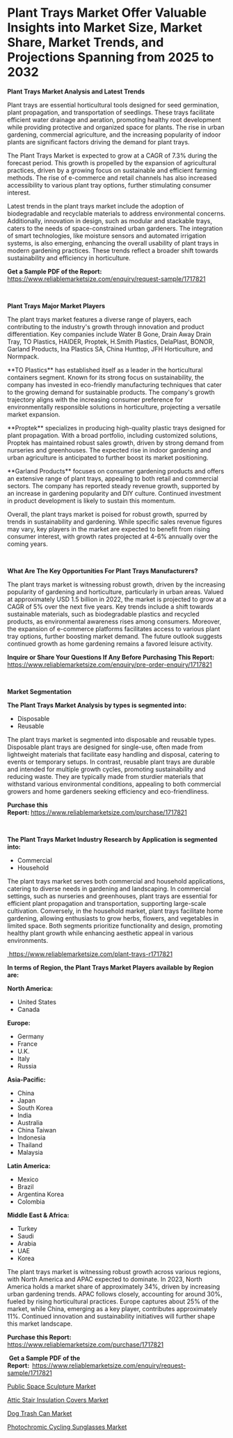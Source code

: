 <p><h1>Plant Trays Market Offer Valuable Insights into Market Size, Market Share, Market Trends, and Projections Spanning from 2025 to 2032</h1></p><p><strong>Plant Trays Market Analysis and Latest Trends</strong></p>
<p><p>Plant trays are essential horticultural tools designed for seed germination, plant propagation, and transportation of seedlings. These trays facilitate efficient water drainage and aeration, promoting healthy root development while providing protective and organized space for plants. The rise in urban gardening, commercial agriculture, and the increasing popularity of indoor plants are significant factors driving the demand for plant trays.</p><p>The Plant Trays Market is expected to grow at a CAGR of 7.3% during the forecast period. This growth is propelled by the expansion of agricultural practices, driven by a growing focus on sustainable and efficient farming methods. The rise of e-commerce and retail channels has also increased accessibility to various plant tray options, further stimulating consumer interest. </p><p>Latest trends in the plant trays market include the adoption of biodegradable and recyclable materials to address environmental concerns. Additionally, innovation in design, such as modular and stackable trays, caters to the needs of space-constrained urban gardeners. The integration of smart technologies, like moisture sensors and automated irrigation systems, is also emerging, enhancing the overall usability of plant trays in modern gardening practices. These trends reflect a broader shift towards sustainability and efficiency in horticulture.</p></p>
<p><strong>Get a Sample PDF of the Report:&nbsp;</strong> <a href="https://www.reliablemarketsize.com/enquiry/request-sample/1717821?utm_campaign=1991&utm_medium=2&utm_source=Github&utm_content=ia&utm_term=04042025&utm_id=plant-trays">https://www.reliablemarketsize.com/enquiry/request-sample/1717821</a></p>
<p>&nbsp;</p>
<p><strong>Plant Trays Major Market Players</strong></p>
<p><p>The plant trays market features a diverse range of players, each contributing to the industry's growth through innovation and product differentiation. Key companies include Water B Gone, Drain Away Drain Tray, TO Plastics, HAIDER, Proptek, H.Smith Plastics, DelaPlast, BONOR, Garland Products, Ina Plastics SA, China Hunttop, JFH Horticulture, and Normpack.</p><p>**TO Plastics** has established itself as a leader in the horticultural containers segment. Known for its strong focus on sustainability, the company has invested in eco-friendly manufacturing techniques that cater to the growing demand for sustainable products. The company's growth trajectory aligns with the increasing consumer preference for environmentally responsible solutions in horticulture, projecting a versatile market expansion.</p><p>**Proptek** specializes in producing high-quality plastic trays designed for plant propagation. With a broad portfolio, including customized solutions, Proptek has maintained robust sales growth, driven by strong demand from nurseries and greenhouses. The expected rise in indoor gardening and urban agriculture is anticipated to further boost its market positioning.</p><p>**Garland Products** focuses on consumer gardening products and offers an extensive range of plant trays, appealing to both retail and commercial sectors. The company has reported steady revenue growth, supported by an increase in gardening popularity and DIY culture. Continued investment in product development is likely to sustain this momentum.</p><p>Overall, the plant trays market is poised for robust growth, spurred by trends in sustainability and gardening. While specific sales revenue figures may vary, key players in the market are expected to benefit from rising consumer interest, with growth rates projected at 4-6% annually over the coming years.</p></p>
<p>&nbsp;</p>
<p><strong>What Are The Key Opportunities For Plant Trays Manufacturers?</strong></p>
<p><p>The plant trays market is witnessing robust growth, driven by the increasing popularity of gardening and horticulture, particularly in urban areas. Valued at approximately USD 1.5 billion in 2022, the market is projected to grow at a CAGR of 5% over the next five years. Key trends include a shift towards sustainable materials, such as biodegradable plastics and recycled products, as environmental awareness rises among consumers. Moreover, the expansion of e-commerce platforms facilitates access to various plant tray options, further boosting market demand. The future outlook suggests continued growth as home gardening remains a favored leisure activity.</p></p>
<p><strong>Inquire or Share Your Questions If Any Before Purchasing This Report:</strong> <a href="https://www.reliablemarketsize.com/enquiry/pre-order-enquiry/1717821?utm_campaign=1991&utm_medium=2&utm_source=Github&utm_content=ia&utm_term=04042025&utm_id=plant-trays">https://www.reliablemarketsize.com/enquiry/pre-order-enquiry/1717821</a></p>
<p>&nbsp;</p>
<p><strong>Market Segmentation</strong></p>
<p><strong>The Plant Trays Market Analysis by types is segmented into:</strong></p>
<p><ul><li>Disposable</li><li>Reusable</li></ul></p>
<p><p>The plant trays market is segmented into disposable and reusable types. Disposable plant trays are designed for single-use, often made from lightweight materials that facilitate easy handling and disposal, catering to events or temporary setups. In contrast, reusable plant trays are durable and intended for multiple growth cycles, promoting sustainability and reducing waste. They are typically made from sturdier materials that withstand various environmental conditions, appealing to both commercial growers and home gardeners seeking efficiency and eco-friendliness.</p></p>
<p><strong>Purchase this Report:&nbsp;</strong><a href="https://www.reliablemarketsize.com/purchase/1717821?utm_campaign=1991&utm_medium=2&utm_source=Github&utm_content=ia&utm_term=04042025&utm_id=plant-trays">https://www.reliablemarketsize.com/purchase/1717821</a></p>
<p>&nbsp;</p>
<p><strong>The Plant Trays Market Industry Research by Application is segmented into:</strong></p>
<p><ul><li>Commercial</li><li>Household</li></ul></p>
<p><p>The plant trays market serves both commercial and household applications, catering to diverse needs in gardening and landscaping. In commercial settings, such as nurseries and greenhouses, plant trays are essential for efficient plant propagation and transportation, supporting large-scale cultivation. Conversely, in the household market, plant trays facilitate home gardening, allowing enthusiasts to grow herbs, flowers, and vegetables in limited space. Both segments prioritize functionality and design, promoting healthy plant growth while enhancing aesthetic appeal in various environments.</p></p>
<p><a href="https://www.reliablemarketsize.com/plant-trays-r1717821?utm_campaign=1991&utm_medium=2&utm_source=Github&utm_content=ia&utm_term=04042025&utm_id=plant-trays">&nbsp;https://www.reliablemarketsize.com/plant-trays-r1717821</a></p>
<p><strong>In terms of Region, the Plant Trays Market Players available by Region are:</strong></p>
<p>
    <p> <strong> North America: </strong>
        <ul>
            <li>United States</li>
            <li>Canada</li>
        </ul>
        </p> 
    <p> <strong> Europe: </strong>
        <ul>
            <li>Germany</li>
            <li>France</li>
            <li>U.K.</li>
            <li>Italy</li>
            <li>Russia</li>
        </ul>
        </p> 
    <p> <strong> Asia-Pacific: </strong>
        <ul>
            <li>China</li>
            <li>Japan</li>
            <li>South Korea</li>
            <li>India</li>
            <li>Australia</li>
            <li>China Taiwan</li>
            <li>Indonesia</li>
            <li>Thailand</li>
            <li>Malaysia</li>
        </ul>
        </p> 
    <p> <strong> Latin America: </strong>
        <ul>
            <li>Mexico</li>
            <li>Brazil</li>
            <li>Argentina Korea</li>
            <li>Colombia</li>
        </ul>
        </p> 
    <p> <strong> Middle East & Africa: </strong>
        <ul>
            <li>Turkey</li>
            <li>Saudi</li>
            <li>Arabia</li>
            <li>UAE</li>
            <li>Korea</li>
        </ul>
    </p>
    </p>
<p><p>The plant trays market is witnessing robust growth across various regions, with North America and APAC expected to dominate. In 2023, North America holds a market share of approximately 34%, driven by increasing urban gardening trends. APAC follows closely, accounting for around 30%, fueled by rising horticultural practices. Europe captures about 25% of the market, while China, emerging as a key player, contributes approximately 11%. Continued innovation and sustainability initiatives will further shape this market landscape.</p></p>
<p><strong>Purchase this Report: </strong><a href="https://www.reliablemarketsize.com/purchase/1717821?utm_campaign=1991&utm_medium=2&utm_source=Github&utm_content=ia&utm_term=04042025&utm_id=plant-trays">https://www.reliablemarketsize.com/purchase/1717821</a></p>
<p>&nbsp;<strong>Get a Sample PDF of the Report:&nbsp;&nbsp;</strong><a href="https://www.reliablemarketsize.com/enquiry/request-sample/1717821?utm_campaign=1991&utm_medium=2&utm_source=Github&utm_content=ia&utm_term=04042025&utm_id=plant-trays">https://www.reliablemarketsize.com/enquiry/request-sample/1717821</a></p>
<p><strong></strong></p>
<p><p><a href="https://github.com/countpapajwp/Market-Research-Report-List-1/blob/main/public-space-sculpture-market.md?utm_campaign=1991&utm_medium=2&utm_source=Github&utm_content=ia&utm_term=04042025&utm_id=plant-trays">Public Space Sculpture Market</a></p><p><a href="https://github.com/fallalenoswG/Market-Research-Report-List-1/blob/main/attic-stair-insulation-covers-market.md?utm_campaign=1991&utm_medium=2&utm_source=Github&utm_content=ia&utm_term=04042025&utm_id=plant-trays">Attic Stair Insulation Covers Market</a></p><p><a href="https://github.com/gfellcincot4/Market-Research-Report-List-1/blob/main/dog-trash-can-market.md?utm_campaign=1991&utm_medium=2&utm_source=Github&utm_content=ia&utm_term=04042025&utm_id=plant-trays">Dog Trash Can Market</a></p><p><a href="https://github.com/YashRP12/Market-Research-Report-List-7/blob/main/photochromic-cycling-sunglasses-market.md?utm_campaign=1991&utm_medium=2&utm_source=Github&utm_content=ia&utm_term=04042025&utm_id=plant-trays">Photochromic Cycling Sunglasses Market</a></p></p>
